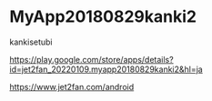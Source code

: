 # MyApp20180829kanki2
kankisetubi

https://play.google.com/store/apps/details?id=jet2fan_20220109.myapp20180829kanki2&hl=ja

https://www.jet2fan.com/android
